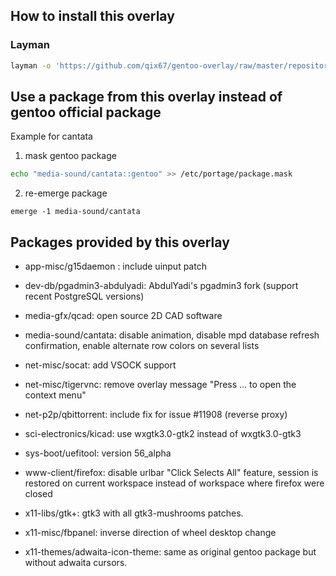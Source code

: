 How to install this overlay
----------------------------

### Layman
```sh
layman -o 'https://github.com/qix67/gentoo-overlay/raw/master/repositories.xml' -f -a qix67
```

Use a package from this overlay instead of gentoo official package
------------------------------------------------------------------

Example for cantata

1. mask gentoo package
```sh
echo "media-sound/cantata::gentoo" >> /etc/portage/package.mask
```

2. re-emerge package
```
emerge -1 media-sound/cantata
```

Packages provided by this overlay
---------------------------------

* app-misc/g15daemon : include uinput patch

* dev-db/pgadmin3-abdulyadi: AbdulYadi's pgadmin3 fork (support recent PostgreSQL versions)

* media-gfx/qcad: open source 2D CAD software

* media-sound/cantata: disable animation, disable mpd database refresh confirmation, enable alternate row colors on several lists

* net-misc/socat: add VSOCK support
* net-misc/tigervnc: remove overlay message "Press ... to open the context menu"

* net-p2p/qbittorrent: include fix for issue #11908 (reverse proxy)

* sci-electronics/kicad: use wxgtk3.0-gtk2 instead of wxgtk3.0-gtk3

* sys-boot/uefitool: version 56_alpha

* www-client/firefox: disable urlbar "Click Selects All" feature, session is restored on current workspace instead of workspace where firefox were closed

* x11-libs/gtk+: gtk3 with all gtk3-mushrooms patches.

* x11-misc/fbpanel: inverse direction of wheel desktop change

* x11-themes/adwaita-icon-theme: same as original gentoo package but without adwaita cursors.

